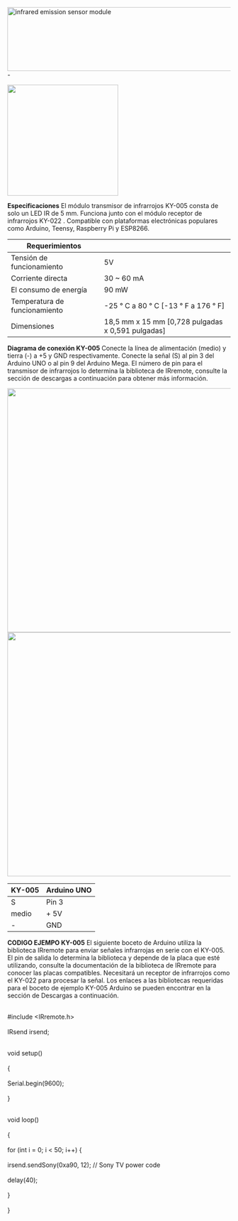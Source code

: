 <a href="https://cooltext.com"><img src="https://images.cooltext.com/5470391.png" width="1474" height="144" alt=" infrared emission sensor module" /></a>
<a href="https://cooltext.com"></a> - <a href="https://cooltext.com/Edit-Logo?LogoID=3648424343"></a>

 <a> <img width="250px" src="https://images-na.ssl-images-amazon.com/images/I/51oJojQm%2B9L._SL1000_.jpg" /> </a>
 
 **Especificaciones**
El módulo transmisor de infrarrojos KY-005 consta de solo un LED IR de 5 mm. Funciona junto con el módulo receptor de infrarrojos KY-022 . Compatible con plataformas electrónicas populares como Arduino, Teensy, Raspberry Pi y ESP8266.

| Requerimientos                 |    |
|--------------------------------|----|
| Tensión de funcionamiento      | 5V | 
| Corriente directa              | 30 ~ 60 mA | 
| El consumo de energía          | 90 mW | 
| Temperatura de funcionamiento	 | -25 ° C a 80 ° C [-13 ° F a 176 ° F] |
| Dimensiones                    | 18,5 mm x 15 mm [0,728 pulgadas x 0,591 pulgadas] |

**Diagrama de conexión KY-005**
Conecte la línea de alimentación (medio) y tierra (-) a +5 y GND respectivamente. 
Conecte la señal (S) al pin 3 del Arduino UNO o al pin 9 del Arduino Mega. 
El número de pin para el transmisor de infrarrojos lo determina la biblioteca de IRremote, 
consulte la sección de descargas a continuación para obtener más información.

<a><div align="center"><img width="550px" src="https://arduinomodules.info/wp-content/uploads/Arduino_KY-005_Keyes_Infrared_transmitter_module_connection_diagram.png" /> </a></div>
<a><div align="center"><img width="550px" src="https://www.gadgetronicx.com/wp-content/uploads/2015/07/infra-red-module.jpg" /> </a></div>

| KY-005                 |  Arduino UNO |
|------------------------|--------------|
| S                      | Pin 3 | 
| medio	                 | + 5V  |
| -	                     | GND   |


**CODIGO EJEMPO KY-005**
El siguiente boceto de Arduino utiliza la biblioteca IRremote para enviar señales infrarrojas en serie con el KY-005. 
El pin de salida lo determina la biblioteca y depende de la placa que esté utilizando, 
consulte la documentación de la biblioteca de IRremote para conocer las placas compatibles. 
Necesitará un receptor de infrarrojos como el KY-022 para procesar la señal.
Los enlaces a las bibliotecas requeridas para el boceto de ejemplo KY-005 Arduino se pueden encontrar en la sección de Descargas a continuación.

<br>#include <IRremote.h></br>
<br>IRsend irsend;</br>

<br>void setup()</br>
<br>{</br>
 <br>Serial.begin(9600);</br>
<br>}</br>

<br>void loop() </br>
<br>{</br>
   <br>for (int i = 0; i < 50; i++) { </br>
    <br> irsend.sendSony(0xa90, 12); // Sony TV power code</br>
     <br>delay(40);</br>
  <br> }</br>
<br>}</br>

